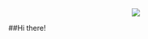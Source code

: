 
<div id="header" align="center">
  <img src="https://cdn.discordapp.com/attachments/1029035202065997828/1089027726624698388/Profile.png"/>
</div>

##Hi there!
